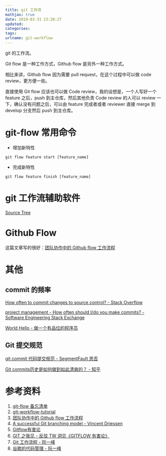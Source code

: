 ```yaml
---
title: git 工作流
mathjax: true
date: 2019-03-31 23:28:27
updated:
categories:
tags:
urlname: git-workflow
---
```


git 的工作流。

<!-- more -->

Git flow 是一种工作方式，Github flow 是另外一种工作方式。

相比来讲，Github flow 因为需要 pull request，在这个过程中可以做 code review，更方便一些。

直接使用 Git flow 应该也可以做 Code review，我的设想是，一个人写好一个 feature 之后，push 到主仓库，然后其他负责 Code review 的人可以 review 一下，确认没有问题之后，可以由 feature 完成者或者 reviewer 直接 merge 到 develop 分支然后 push 到主仓库。



# git-flow 常用命令

- 增加新特性

```
git flow feature start [feature_name]
```



- 完成新特性

```
git flow feature finish [feature_name]
```



# git 工作流辅助软件

[Source Tree](https://www.sourcetreeapp.com/)



# Github Flow

这篇文章写的很好：[团队协作中的 Github flow 工作流程](https://zhuanlan.zhihu.com/p/39148914)



# 其他

## commit 的频率

[How often to commit changes to source control? - Stack Overflow](https://stackoverflow.com/questions/107264/how-often-to-commit-changes-to-source-control)

[project management - How often should I/do you make commits? - Software Engineering Stack Exchange](https://softwareengineering.stackexchange.com/questions/74764/how-often-should-i-do-you-make-commits)

[World Hello - 做一个有品位的程序员](https://www.worldhello.net/2015/12/23/taste-of-a-programmer.html)



## Git 提交规范

[git commit 代码提交规范 - SegmentFault 思否](https://segmentfault.com/a/1190000017205604)

[Git commits历史是如何做到如此清爽的？ - 知乎](https://www.zhihu.com/question/61283395)





# 参考资料

1. [git-flow 备忘清单](http://danielkummer.github.io/git-flow-cheatsheet/index.zh_CN.html)
2. [git-workflow-tutorial](https://github.com/xirong/my-git/blob/master/git-workflow-tutorial.md)
3. [团队协作中的 Github flow 工作流程](https://zhuanlan.zhihu.com/p/39148914)
4. [A successful Git branching model - Vincent Driessen](https://nvie.com/posts/a-successful-git-branching-model/)
5. [Gitflow有害论](http://insights.thoughtworkers.org/gitflow-consider-harmful/)
6. [GIT 之我见 - 反驳 TW 洞见《GITFLOW 有害论》](https://ruby-china.org/topics/29263)
7. [Git 工作流程 - 阮一峰](http://www.ruanyifeng.com/blog/2015/12/git-workflow.html)
8. [谷歌的代码管理 - 阮一峰](http://www.ruanyifeng.com/blog/2016/07/google-monolithic-source-repository.html)